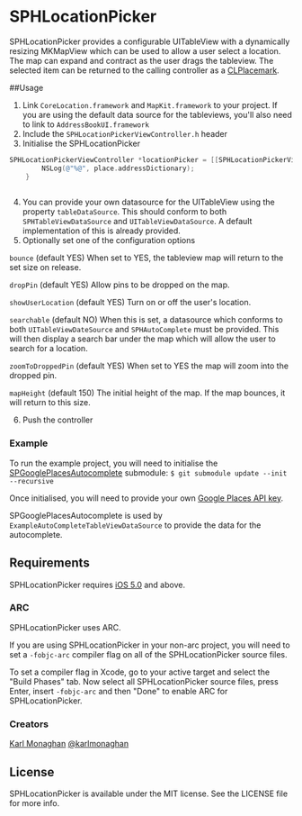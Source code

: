 SPHLocationPicker
===============

SPHLocationPicker provides a configurable UITableView with a dynamically resizing MKMapView which can be used to allow a user select a location. The map can expand and contract as the user drags the tableview. The selected item can be returned to the calling controller as a [CLPlacemark](http://developer.apple.com/library/ios/#documentation/CoreLocation/Reference/CLPlacemark_class/Reference/Reference.html).

##Usage

1. Link `CoreLocation.framework` and `MapKit.framework` to your project. If you are using the default data source for the tableviews, you'll also need to link to `AddressBookUI.framework`
2. Include the `SPHLocationPickerViewController.h` header
3. Initialise the SPHLocationPicker
``` objective-c
SPHLocationPickerViewController *locationPicker = [[SPHLocationPickerViewController alloc] initWithSucess:^(CLPlacemark *place){
        NSLog(@"%@", place.addressDictionary);
    }
                                                                                                    onFailure:nil];
```
4. You can provide your own datasource for the UITableView using the property `tableDataSource`. This should conform to both `SPHTableViewDataSource` and `UITableViewDataSource`. A default implementation of this is already provided.
5. Optionally set one of the configuration options

`bounce` (default YES) When set to YES, the tableview map will return to the set size on release.

`dropPin` (default YES) Allow pins to be dropped on the map.

`showUserLocation` (default YES) Turn on or off the user's location.

`searchable` (default NO) When this is set, a datasource which conforms to both `UITableViewDateSource` and `SPHAutoComplete` must be provided. This will then display a search bar under the map which will allow the user to search for a location.
 
`zoomToDroppedPin` (default YES) When set to YES the map will zoom into the dropped pin.

`mapHeight` (default 150) The initial height of the map. If the map bounces, it will return to this size.

6. Push the controller

### Example
To run the example project, you will need to initialise the [SPGooglePlacesAutocomplete](https://github.com/spoletto/SPGooglePlacesAutocomplete) submodule:
`$ git submodule update --init --recursive`

Once initialised, you will need to provide your own [Google Places API key](https://developers.google.com/places/documentation/).
 
SPGooglePlacesAutocomplete is used by `ExampleAutoCompleteTableViewDataSource` to provide the data for the autocomplete. 

## Requirements

SPHLocationPicker requires [iOS 5.0](http://developer.apple.com/library/ios/#releasenotes/General/WhatsNewIniPhoneOS/Articles/iPhoneOS4.html) and above.

### ARC

SPHLocationPicker uses ARC.

If you are using SPHLocationPicker in your non-arc project, you will need to set a `-fobjc-arc` compiler flag on all of the SPHLocationPicker source files.

To set a compiler flag in Xcode, go to your active target and select the "Build Phases" tab. Now select all SPHLocationPicker source files, press Enter, insert `-fobjc-arc` and then "Done" to enable ARC for SPHLocationPicker.

### Creators

[Karl Monaghan](http://github.com/kmonaghan)
[@karlmonaghan](https://twitter.com/karlmonaghan)
 
## License
SPHLocationPicker is available under the MIT license. See the LICENSE file for more info.